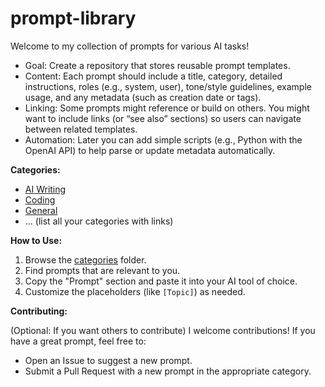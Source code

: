# prompt-library

Welcome to my collection of prompts for various AI tasks!

- Goal: Create a repository that stores reusable prompt templates.
- Content: Each prompt should include a title, category, detailed instructions, roles (e.g., system, user), tone/style guidelines, example usage, and any metadata (such as creation date or tags).
- Linking: Some prompts might reference or build on others. You might want to include links (or “see also” sections) so users can navigate between related templates.
- Automation: Later you can add simple scripts (e.g., Python with the OpenAI API) to help parse or update metadata automatically.

**Categories:**

- [AI Writing](/categories/ai-writing/)
- [Coding](/categories/coding/)
- [General](/categories/general/)
- ... (list all your categories with links)

**How to Use:**

1.  Browse the [categories](/categories/) folder.
2.  Find prompts that are relevant to you.
3.  Copy the "Prompt" section and paste it into your AI tool of choice.
4.  Customize the placeholders (like `[Topic]`) as needed.

**Contributing:**

(Optional: If you want others to contribute)
I welcome contributions!  If you have a great prompt, feel free to:
- Open an Issue to suggest a new prompt.
- Submit a Pull Request with a new prompt in the appropriate category.

 
